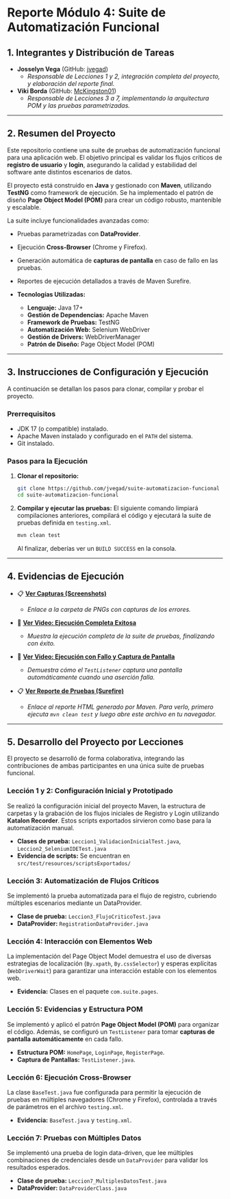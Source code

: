 # Reporte Módulo 4: Suite de Automatización Funcional

## 1. Integrantes y Distribución de Tareas

*   **Josselyn Vega** (GitHub: [jvegad](https://github.com/jvegad))
    *   *Responsable de Lecciones 1 y 2, integración completa del proyecto, y elaboración del reporte final.*
*   **Viki Borda** (GitHub: [McKingston01](https://github.com/McKingston01))
    *   *Responsable de Lecciones 3 a 7, implementando la arquitectura POM y las pruebas parametrizadas.*
    
---

## 2. Resumen del Proyecto

Este repositorio contiene una suite de pruebas de automatización funcional para una aplicación web. El objetivo principal es validar los flujos críticos de **registro de usuario** y **login**, asegurando la calidad y estabilidad del software ante distintos escenarios de datos.

El proyecto está construido en **Java** y gestionado con **Maven**, utilizando **TestNG** como framework de ejecución. Se ha implementado el patrón de diseño **Page Object Model (POM)** para crear un código robusto, mantenible y escalable.

La suite incluye funcionalidades avanzadas como:
*   Pruebas parametrizadas con **DataProvider**.
*   Ejecución **Cross-Browser** (Chrome y Firefox).
*   Generación automática de **capturas de pantalla** en caso de fallo en las pruebas.
*   Reportes de ejecución detallados a través de Maven Surefire.

*   **Tecnologías Utilizadas:**
    *   **Lenguaje:** Java 17+
    *   **Gestión de Dependencias:** Apache Maven
    *   **Framework de Pruebas:** TestNG
    *   **Automatización Web:** Selenium WebDriver
    *   **Gestión de Drivers:** WebDriverManager
    *   **Patrón de Diseño:** Page Object Model (POM)

---

## 3. Instrucciones de Configuración y Ejecución

A continuación se detallan los pasos para clonar, compilar y probar el proyecto.

### Prerrequisitos
*   JDK 17 (o compatible) instalado.
*   Apache Maven instalado y configurado en el `PATH` del sistema.
*   Git instalado.

### Pasos para la Ejecución

1.  **Clonar el repositorio:**
    ```bash
    git clone https://github.com/jvegad/suite-automatizacion-funcional
    cd suite-automatizacion-funcional
    ```

2.  **Compilar y ejecutar las pruebas:**
    El siguiente comando limpiará compilaciones anteriores, compilará el código y ejecutará la suite de pruebas definida en `testing.xml`.
    ```bash
    mvn clean test
    ```
    Al finalizar, deberías ver un `BUILD SUCCESS` en la consola.

---

## 4. Evidencias de Ejecución

*   📋 **[Ver Capturas (Screenshots)]([https://github.com/jvegad/suite-automatizacion-funcional/screenshots](https://github.com/jvegad/suite-automatizacion-funcional/screenshots))**
    *   *Enlace a la carpeta de PNGs con capturas de los errores.*

*   🎥 **[Ver Video: Ejecución Completa Exitosa](https://youtu.be/DcSRxfhrPYo)**
    *   *Muestra la ejecución completa de la suite de pruebas, finalizando con éxito.*

*   🎥 **[Ver Video: Ejecución con Fallo y Captura de Pantalla](https://youtu.be/8VZ2kx5eRtA)**
    *   *Demuestra cómo el `TestListener` captura una pantalla automáticamente cuando una aserción falla.*

*   📋 **[Ver Reporte de Pruebas (Surefire)](target/surefire-reports/index.html)**
    *   *Enlace al reporte HTML generado por Maven. Para verlo, primero ejecuta `mvn clean test` y luego abre este archivo en tu navegador.*

---

## 5. Desarrollo del Proyecto por Lecciones

El proyecto se desarrolló de forma colaborativa, integrando las contribuciones de ambas participantes en una única suite de pruebas funcional.

### Lección 1 y 2: Configuración Inicial y Prototipado 
Se realizó la configuración inicial del proyecto Maven, la estructura de carpetas y la grabación de los flujos iniciales de Registro y Login utilizando **Katalon Recorder**. Estos scripts exportados sirvieron como base para la automatización manual.

*   **Clases de prueba:** `Leccion1_ValidacionInicialTest.java`, `Leccion2_SeleniumIDETest.java`
*   **Evidencia de scripts:** Se encuentran en `src/test/resources/scriptsExportados/`

### Lección 3: Automatización de Flujos Críticos 
Se implementó la prueba automatizada para el flujo de registro, cubriendo múltiples escenarios mediante un DataProvider.

*   **Clase de prueba:** `Leccion3_FlujoCriticoTest.java`
*   **DataProvider:** `RegistrationDataProvider.java`

### Lección 4: Interacción con Elementos Web 
La implementación del Page Object Model demuestra el uso de diversas estrategias de localización (`By.xpath`, `By.cssSelector`) y esperas explícitas (`WebDriverWait`) para garantizar una interacción estable con los elementos web.

*   **Evidencia:** Clases en el paquete `com.suite.pages`.

### Lección 5: Evidencias y Estructura POM 
Se implementó y aplicó el patrón **Page Object Model (POM)** para organizar el código. Además, se configuró un `TestListener` para tomar **capturas de pantalla automáticamente** en cada fallo.

*   **Estructura POM:** `HomePage`, `LoginPage`, `RegisterPage`.
*   **Captura de Pantallas:** `TestListener.java`.

### Lección 6: Ejecución Cross-Browser 
La clase `BaseTest.java` fue configurada para permitir la ejecución de pruebas en múltiples navegadores (Chrome y Firefox), controlada a través de parámetros en el archivo `testing.xml`.

*   **Evidencia:** `BaseTest.java` y `testing.xml`.

### Lección 7: Pruebas con Múltiples Datos 
Se implementó una prueba de login data-driven, que lee múltiples combinaciones de credenciales desde un `DataProvider` para validar los resultados esperados.

*   **Clase de prueba:** `Leccion7_MultiplesDatosTest.java`
*   **DataProvider:** `DataProviderClass.java`
